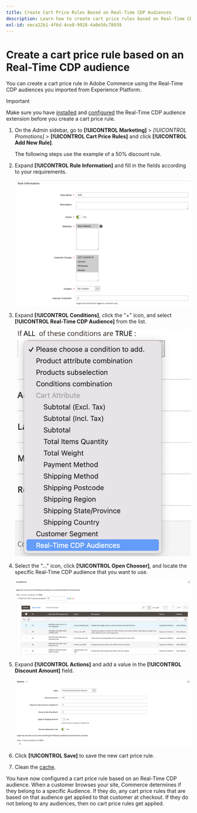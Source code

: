```yaml
---
title: Create Cart Price Rules Based on Real-Time CDP Audiences
description: Learn how to create cart price rules based on Real-Time CDP Audiences.
exl-id: eeca22b1-4f6d-4ce8-9928-4a0e56c78939
---
```

# Create a cart price rule based on an Real-Time CDP audience

You can create a cart price rule in Adobe Commerce using the Real-Time CDP audiences you imported from Experience Platform.

>[!IMPORTANT]
>
>Make sure you have [installed](../customers/realtime-cdp-audiences.md#install-the-extension) and [configured](../customers/realtime-cdp-audiences.md#configure-the-extension) the Real-Time CDP audience extension before you create a cart price rule.

1. On the _Admin_ sidebar, go to **[!UICONTROL Marketing]** > _[!UICONTROL Promotions]_ > **[!UICONTROL Cart Price Rules]** and click **[!UICONTROL Add New Rule]**. 

   The following steps use the example of a 50% discount rule.

1. Expand **[!UICONTROL Rule Information]** and fill in the fields according to your requirements.

   ![New Rule with Real-Time CDP Audience](./assets/rtcdp-new-rule.png)

1. Expand **[!UICONTROL Conditions]**, click the "+" icon, and select **[!UICONTROL Real-Time CDP Audience]** from the list.

   ![Select Real-Time CDP Audience Condition](./assets/rtcdp-conditions.png)

1. Select the "..." icon, click **[!UICONTROL Open Chooser]**, and locate the specific Real-Time CDP audience that you want to use.

   ![Select Real-Time CDP Audience Identifier](./assets/rtcdp-conditions-chooser.png)

1. Expand **[!UICONTROL Actions]** and add a value in the **[!UICONTROL Discount Amount]** field.

   ![New Action with Real-Time CDP Audience](./assets/rtcdp-actions.png)

1. Click **[!UICONTROL Save]** to save the new cart price rule.

1. Clean the [cache](https://experienceleague.adobe.com/docs/commerce-admin/systems/tools/cache-management.html).

You have now configured a cart price rule based on an Real-Time CDP audience. When a customer browses your site, Commerce determines if they belong to a specific Audience. If they do, any cart price rules that are based on that audience get applied to that customer at checkout. If they do not belong to any audiences, then no cart price rules get applied.
